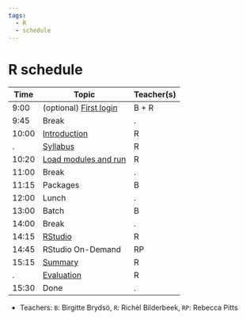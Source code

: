 ```yaml
---
tags:
  - R
  - schedule
---
```


# R schedule

Time  | Topic                                        | Teacher(s)
------|----------------------------------------------|-----------
9:00  | (optional) [First login](../common/login.md) | B + R
9:45  | Break                                        | .
10:00 | [Introduction](intro/README.md)              | R
.     | [Syllabus](intro/README.md)                  | R
10:20 | [Load modules and run](load_run.md)          | R
11:00 | Break                                        | .
11:15 | Packages                                     | B
12:00 | Lunch                                        | .
13:00 | Batch                                        | B
14:00 | Break                                        | .
14:15 | [RStudio](rstudio.md)                        | R
14:45 | RStudio On-Demand                            | RP
15:15 | [Summary](summary.md)                        | R
.     | [Evaluation](evaluation.md)                  | R
15:30 | Done                                         | .

- Teachers: `B`: Birgitte Brydsö, `R`: Richèl Bilderbeek, `RP`: Rebecca Pitts
